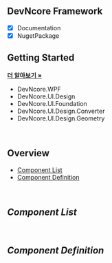 ## DevNcore Framework

- [x] Documentation
- [x] NugetPackage

## Getting Started

<a href="https://github.com/devncore/devncore"><strong>더 알아보기 »</strong></a>

- DevNcore.WPF
- DevNcore.UI.Design
- DevNcore.UI.Foundation
- DevNcore.UI.Design.Converter
- DevNcore.UI.Design.Geometry

<br />

## Overview
- [Component List](#Component-List)
- [Component Definition](#Component-Definition)
<br/>

## _Component List_

<br/>

## _Component Definition_
